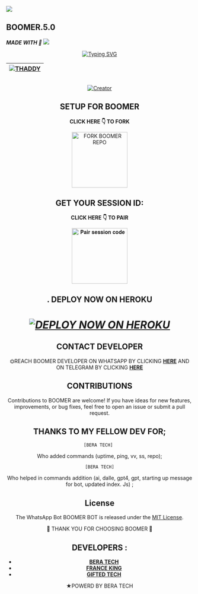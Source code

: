 <a><img src='https://i.imgur.com/LyHic3i.gif'/></a>
## BOOMER.5.0 
   ***MADE WITH 💎***
<a><img src='https://i.imgur.com/LyHic3i.gif'/></a>

<div align="center">
<a href="https://git.io/typing-svg"><img src="https://readme-typing-svg.demolab.com?font=Black+Ops+One&size=50&pause=1000&color=1BAFBAFF&center=true&width=910&height=100&lines=BOOMER;A+WHATSAPP+BOT;CREATED+BY+THADDY+TECH" alt="Typing SVG" /></a>
  </p>
<div align="center">

| [![THADDY](https://telegra.ph/file/7f5dbbec68a9c6a6b1317.jpg?lenght=50width=50)](https://github.com/Nyamache77/)|
|----|

<p align="center">
  <a href="#"><img src="http://readme-typing-svg.herokuapp.com?color=d1fa02&center=true&vCenter=true&multiline=false&lines=✞BOOMER+.5.0✞+RESPONDS+FAST" alt="">
</p>
<p align="center">
<a href="#"><img title="Creator" src="https://img.shields.io/badge/Creator-THADDY TECH-red.svg?style=for-the-badge&logo=github"></a>
<p/>

## SETUP FOR BOOMER

**CLICK HERE 👇 TO FORK**

<a href="https://github.com/Nyamache77/Boomer-/fork"><img src="https://img.shields.io/badge/Fork%20Beltahmd%20Repo-blue" alt="FORK BOOMER REPO" width="150"></a>

## GET YOUR SESSION ID: 

**CLICK HERE 👇 TO PAIR**

<a href="https://trex-session-scanners-b8a59bb9726a.herokuapp.com/"><img src="https://img.shields.io/badge/Pair%20session%20code-green" alt="𝐏𝐚𝐢𝐫 𝐬𝐞𝐬𝐬𝐢𝐨𝐧 𝐜𝐨𝐝𝐞" width="150"></a>


## . DEPLOY NOW ON HEROKU 
<h1 align="center">
 
 ***[![DEPLOY NOW ON HEROKU](https://www.herokucdn.com/deploy/button.svg)](https://dashboard.heroku.com/new?button-url=https://github.com/Nyamache77/Boomer-&template=https://github.com/Nyamache77/Boomer-.git)***


 

 

 ## CONTACT DEVELOPER

⏣REACH BOOMER DEVELOPER ON WHATSAPP BY CLICKING  [**HERE**](https://wa.me/254743982206)  AND ON TELEGRAM BY CLICKING  [**HERE**](https://t.me/Alphatrex) 

## CONTRIBUTIONS

Contributions to BOOMER  are welcome! If you have ideas for new features, improvements, or bug fixes, feel free to open an issue or submit a pull request. <br>

  ## THANKS TO MY FELLOW DEV FOR;

    [BERA TECH] 
    
Who added commands (uptime, ping, vv, ss, repo); <br>

    [BERA TECH]
    
Who helped in commands addition 
(ai, dalle, gpt4, gpt, starting up message for bot, updated index. Js) ;

## License

The WhatsApp Bot BOOMER BOT is released under the [MIT License](https://opensource.org/licenses/MIT).

🌟 THANK YOU FOR CHOOSING BOOMER 🌟

## DEVELOPERS :

- [**BERA TECH**](https://github.com/berabotsmd)
- [**FRANCE KING**](https://github.com/franceking1)
- [**GIFTED TECH**](https://github.com/mouricedevs)

★POWERD BY BERA TECH 
